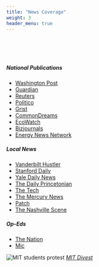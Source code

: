 ```yaml
---
title: "News Coverage"
weight: 3
header_menu: true
---
```


<br><br><br>

##### National Publications

- [Washington Post](https://www.washingtonpost.com/education/2022/02/16/college-fossil-fuel-divest-legal-action/)
- [Guardian](https://www.theguardian.com/environment/2022/feb/16/us-universities-fossil-fuel-divestment-students-legal-complaint)
- [Reuters](https://www.reuters.com/legal/litigation/students-yale-other-top-schools-ask-ags-probe-fossil-fuel-investments-2022-02-16/)
- [Politico](https://l.messenger.com/l.php?u=https%3A%2F%2Fsubscriber.politicopro.com%2Farticle%2F2022%2F02%2Factivists-file-complaints-against-yale-stanford-mit-over-fossil-fuel-investments-00009366&h=AT3czDs-9RbROHAKiSw49nKvdnSjA_Qdo9rd1oLO_P6HDubnK0G9_gDqqeTVdh0VChIO6cyZj0pzHs4bAd9JTemG8TiyYx1RfGDBIGxNsy1PR7VQtccKUCBBbaA4HldiKMg)
- [Grist](https://grist.org/protest/the-campus-divestment-movement-has-a-sophisticated-new-legal-strategy/)
- [CommonDreams](https://www.commondreams.org/news/2022/02/16/students-top-universities-push-legal-imperative-fossil-fuel-divestment)
- [EcoWatch](https://www.ecowatch.com/universities-fossil-fuel-divestment-students-legal-complaint.html)
- [Bizjournals](https://www.bizjournals.com/bizjournals/news/2022/02/17/college-climate-change-investments.html)
- [Energy News Network](https://energynews.us/digests/slow-divestment-pace-leads-northeast-students-to-file-legal-complaints/)


##### Local News

- [Vanderbilt Hustler](https://vanderbilthustler.com/46134/featured/students-file-legal-complaint-alleging-university-investment-in-fossil-fuels-violates-non-profit-investment-obligations/)
- [Stanford Daily](https://stanforddaily.com/2022/02/16/climate-defense-project-and-fossil-free-stanford-file-legal-complaint-against-stanford/)
- [Yale Daily News](https://yaledailynews.com/blog/2022/02/16/student-activists-allege-yales-fossil-fuel-investments-violate-state-law/)
- [The Daily Princetonian](https://www.dailyprincetonian.com/article/2022/02/divest-legal-complaint-princeton-university-trustees-stanford-mit-yale-vanderbilt-fossil-fuels-new-jersey-attorney-general)
- [The Tech](https://thetech.com/2022/02/17/divestment-legal-complaint)
- [The Mercury News](https://www.mercurynews.com/2022/02/16/stanford-students-file-complaint-against-university-over-fossil-fuel-investments-joining-other-top-universities/)
- [Patch](https://patch.com/new-jersey/princeton/divest-princeton-files-legal-complaint-against-princeton-uni)
- [The Nashville Scene](https://www.nashvillescene.com/news/pithinthewind/vanderbilt-students-use-legal-complaint-to-encourage-fossil-fuel-divestment/article_7e0c3c7a-901d-11ec-b5e7-4b5bc5946eaa.html)

##### Op-Eds 

- [The Nation](https://www.thenation.com/article/activism/divest-princeton-legal-complaint/)
- [Mic](https://www.mic.com/impact/yale-princeton-stanford-students-fossil-fuel-divestment)
<!--
- Morning Joe
-->

![MIT students protest](images/mit2.JPG)
[*MIT Divest*](https://www.mit-divest.com/)